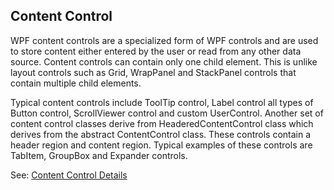 ## Content Control
WPF content controls are a specialized form of WPF controls and are used to store content either entered by the user or read from any other data source. 
Content controls can contain only one child element. This is unlike layout controls such as Grid, WrapPanel and StackPanel controls that contain multiple child elements.

Typical content controls include ToolTip control, Label control all types of Button control, ScrollViewer control and custom UserControl. 
Another set of content control classes derive from HeaderedContentControl class which derives from the abstract ContentControl class. 
These controls contain a header region and content region. Typical examples of these controls are TabItem, GroupBox and Expander controls.

See: [Content Control Details](https://www.go4expert.com/articles/understanding-content-controls-wpf-t30109/)
